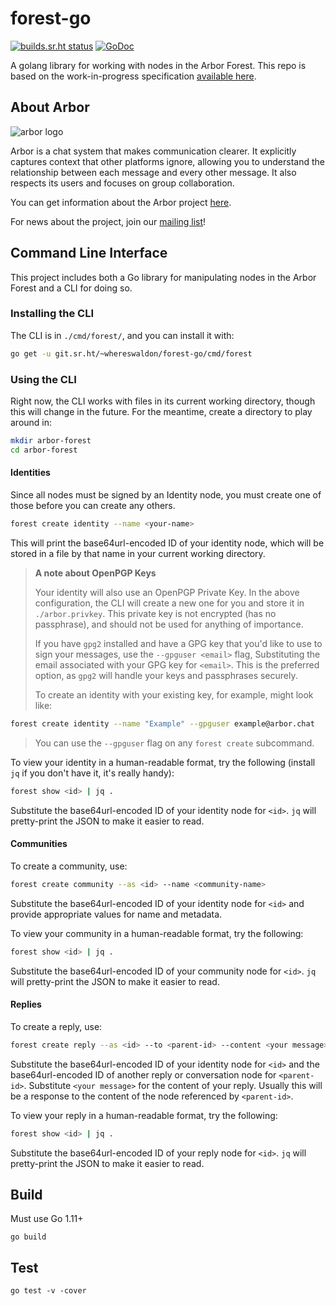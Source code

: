 # forest-go

[![builds.sr.ht status](https://builds.sr.ht/~whereswaldon/forest-go.svg)](https://builds.sr.ht/~whereswaldon/forest-go?)
[![GoDoc](https://godoc.org/git.sr.ht/~whereswaldon/forest-go?status.svg)](https://godoc.org/git.sr.ht/~whereswaldon/forest-go)

A golang library for working with nodes in the Arbor Forest. This repo is based on the work-in-progress specification [available here](https://github.com/arborchat/protocol/blob/forest/spec/Forest.md).

## About Arbor

![arbor logo](https://git.sr.ht/~whereswaldon/forest-go/blob/master/img/arbor-logo.png)

Arbor is a chat system that makes communication clearer. It explicitly captures context that other platforms ignore, allowing you to understand the relationship between each message and every other message. It also respects its users and focuses on group collaboration.

You can get information about the Arbor project [here](https://man.sr.ht/~whereswaldon/arborchat/).

For news about the project, join our [mailing list](https://lists.sr.ht/~whereswaldon/arbor-dev)!

## Command Line Interface

This project includes both a Go library for manipulating nodes in the Arbor Forest and a CLI for doing so.

### Installing the CLI

The CLI is in `./cmd/forest/`, and you can install it with:

```sh
go get -u git.sr.ht/~whereswaldon/forest-go/cmd/forest
```

### Using the CLI

Right now, the CLI works with files in its current working directory, though this will change in the future.
For the meantime, create a directory to play around in:

```sh
mkdir arbor-forest
cd arbor-forest
```

#### Identities
Since all nodes must be signed by an Identity node, you must create one of those before you can create any others.

```sh
forest create identity --name <your-name>
```

This will print the base64url-encoded ID of your identity node, which will be stored in a file by that name in your
current working directory.

> **A note about OpenPGP Keys**
> 
> Your identity will also use an OpenPGP Private Key. In the above configuration, the CLI will create a new one for you and store it
> in `./arbor.privkey`. This private key is not encrypted (has no passphrase), and should not be used for anything of importance.
> 
> If you have `gpg2` installed and have a GPG key that you'd like to use to sign your messages, use the `--gpguser <email>` flag, Substituting the email associated with your GPG key for `<email>`. This is the preferred option, as
> `gpg2` will handle your keys and passphrases securely.
> 
> To create an identity with your existing key, for example, might look like:

```sh
forest create identity --name "Example" --gpguser example@arbor.chat
```
 
> You can use the `--gpguser` flag on any `forest create` subcommand.

To view your identity in a human-readable format, try the following (install `jq` if you don't have it, it's really handy):

```sh
forest show <id> | jq .
```

Substitute the base64url-encoded ID of your identity node for `<id>`. `jq` will pretty-print the JSON to make it easier to read.

#### Communities

To create a community, use:

```sh
forest create community --as <id> --name <community-name>
```

Substitute the base64url-encoded ID of your identity node for `<id>` and provide appropriate values for name and metadata.

To view your community in a human-readable format, try the following:

```sh
forest show <id> | jq .
```

Substitute the base64url-encoded ID of your community node for `<id>`. `jq` will pretty-print the JSON to make it easier to read.

#### Replies

To create a reply, use:

```sh
forest create reply --as <id> --to <parent-id> --content <your message>
```

Substitute the base64url-encoded ID of your identity node for `<id>` and the base64url-encoded ID of another reply or conversation node for `<parent-id>`. Substitute `<your message>`
for the content of your reply. Usually this will be a response to the content of the node referenced by `<parent-id>`.

To view your reply in a human-readable format, try the following:

```sh
forest show <id> | jq .
```

Substitute the base64url-encoded ID of your reply node for `<id>`. `jq` will pretty-print the JSON to make it easier to read.


## Build

Must use Go 1.11+

`go build`

## Test

`go test -v -cover`
